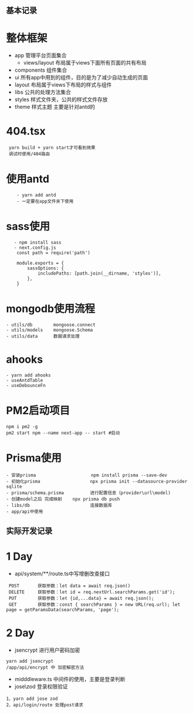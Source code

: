 
## 基本记录

# 整体框架
- app           管理平台页面集合
  - views/layout 布局属于views下面所有页面的共有布局
- components    组件集合
- ui            所有app中用到的组件，目的是为了减少自动生成的页面
- layout        布局属于views下布局的样式与组件
- libs          公共的处理方法集合
- styles        样式文件夹，公共的样式文件存放
- theme         样式主题 主要是针对antd的

# 404.tsx
```
 yarn build + yarn start才可看到效果
 调试时使用/404路由
```
# 使用antd
```
    - yarn add antd
    - 一定要在app文件夹下使用
```
# sass使用
```
   - npm install sass
   - next.config.js
    const path = require('path')

    module.exports = {
        sassOptions: {
            includePaths: [path.join(__dirname, 'styles')],
        },
    } 
```

# mongodb使用流程
```
- utils/db        mongoose.connect
- utils/models    mongoose.Schema
- utils/data      数据请求处理
```

# ahooks
```
- yarn add ahooks
- useAntdTable
- useDebounceFn
```
# PM2启动项目
```
npm i pm2 -g
pm2 start npm --name next-app -- start #启动
```

# Prisma使用
```
- 安装prisma                     npm install prisma --save-dev
- 初始化prisma                   npx prisma init --datasource-provider sqlite
- prisma/schema.prisma          进行配置信息（provider\url\model)
- 创建model之后 完成映射    npx prisma db push
- libs/db                       连接数据库
- app/api中使用                  
```
## 实际开发记录

# 1 Day
- api/system/**/route.ts中写增删改查接口
```
 POST       获取参数：let data = await req.json()
 DELETE     获取参数：let id = req.nextUrl.searchParams.get('id');
 PUT        获取参数：let {id,...data} = await req.json();
 GET        获取参数：const { searchParams } = new URL(req.url); let page = getParamsData(searchParams, 'page');
```

# 2 Day
- jsencrypt 进行用户密码加密
```
yarn add jsencrypt
/app/api/encrypt 中 加密解密方法
```
- midddleware.ts 中间件的使用，主要是登录判断
- jose\zod 登录权限验证
```
1、yarn add jose zod
2、api/login/route 处理post请求
```
